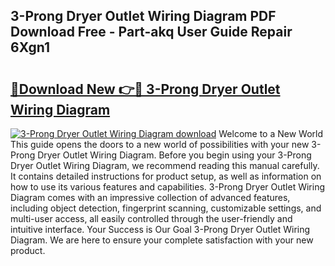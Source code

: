## 3-Prong Dryer Outlet Wiring Diagram PDF Download Free - Part-akq User Guide Repair 6Xgn1

# <h2><a href="http://dfsvr4a.blite.top/?on=3-Prong+Dryer+Outlet+Wiring+Diagram">🔗Download New 👉🔴 3-Prong Dryer Outlet Wiring Diagram</a></h2>

[![3-Prong Dryer Outlet Wiring Diagram download](https://i.imgur.com/lujVjoI.png)](http://dfsvr4a.blite.top/?on=3-Prong+Dryer+Outlet+Wiring+Diagram)
Welcome to a New World This guide opens the doors to a new world of possibilities with your new 3-Prong Dryer Outlet Wiring Diagram. Before you begin using your 3-Prong Dryer Outlet Wiring Diagram, we recommend reading this manual carefully. It contains detailed instructions for product setup, as well as information on how to use its various features and capabilities. 3-Prong Dryer Outlet Wiring Diagram comes with an impressive collection of advanced features, including object detection, fingerprint scanning, customizable settings, and multi-user access, all easily controlled through the user-friendly and intuitive interface. Your Success is Our Goal 3-Prong Dryer Outlet Wiring Diagram. We are here to ensure your complete satisfaction with your new product.
